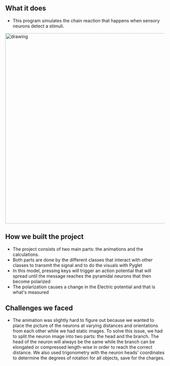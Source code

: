 ## What it does

- This program simulates the chain reaction that happens when sensory neurons detect a stimuli.

<img src="demo.gif" alt="drawing" width="600"/>

## How we built the project

- The project consists of two main parts: the animations and the calculations.  
- Both parts are done by the different classes that interact with other classes to transmit the signal and to do the visuals with Pyglet
- In this model, pressing keys will trigger an action potential that will spread until the message reaches the pyramidal neurons that then become polarized
- The polarization causes a change in the Electric potential and that is what's measured

## Challenges we faced

 - The animation was slightly hard to figure out because we wanted to place the picture of the neurons at varying distances and orientations from each other while we had static images. To solve this issue, we had to split the neuron image into two parts: the head and the branch. The head of the neuron will always be the same while the branch can be elongated or compressed length-wise in order to reach the correct distance. We also used trigonometry with the neuron heads' coordinates to determine the degrees of rotation for all objects, save for the charges.

